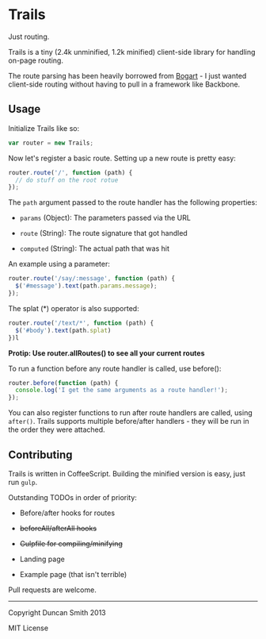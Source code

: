 # Trails

Just routing.


Trails is a tiny (2.4k unminified, 1.2k minified) client-side library for handling on-page routing.

The route parsing has been heavily borrowed from [Bogart](https://github.com/nrstott/bogart) - I just wanted client-side routing without having to pull in a framework like Backbone.


## Usage

Initialize Trails like so:

```js
var router = new Trails;
```


Now let's register a basic route.  Setting up a new route is pretty easy: 

```js
router.route('/', function (path) {
  // do stuff on the root rotue
});
```


The `path` argument passed to the route handler has the following properties:

- `params` (Object): The parameters passed via the URL

- `route` (String): The route signature that got handled

- `computed` (String): The actual path that was hit



An example using a parameter:

```js
router.route('/say/:message', function (path) {
  $('#message').text(path.params.message);
});
```


The splat (\*) operator is also supported:

```js
router.route('/text/*', function (path) {
  $('#body').text(path.splat)
})l
```


**Protip: Use router.allRoutes() to see all your current routes**

To run a function before any route handler is called, use before(): 

```js
router.before(function (path) {
  console.log('I get the same arguments as a route handler!');
});
```
You can also register functions to run after route handlers are called, using `after()`.  Trails supports multiple before/after handlers - they will be run in the order they were attached.


## Contributing

Trails is written in CoffeeScript.  Building the minified version is easy, just run `gulp`.

Outstanding TODOs in order of priority:

- Before/after hooks for routes

- ~~beforeAll/afterAll hooks~~

- ~~Gulpfile for compiling/minifying~~

- Landing page

- Example page (that isn't terrible)


Pull requests are welcome.

---

Copyright Duncan Smith 2013

MIT License
